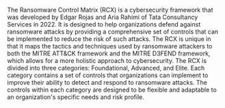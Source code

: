 The Ransomware Control Matrix (RCX) is a cybersecurity framework that was developed by Edgar Rojas and Aria Rahimi of Tata Consultancy Services in 2022. It is designed to help organizations defend against ransomware attacks by providing a comprehensive set of controls that can be implemented to reduce the risk of such attacks.
The RCX is unique in that it maps the tactics and techniques used by ransomware attackers to both the MITRE ATT&CK framework and the MITRE D3FEND framework, which allows for a more holistic approach to cybersecurity.
The RCX is divided into three categories: Foundational, Advanced, and Elite. Each category contains a set of controls that organizations can implement to improve their ability to detect and respond to ransomware attacks. The controls within each category are designed to be flexible and adaptable to an organization's specific needs and risk profile.

